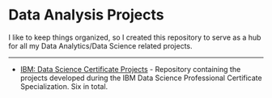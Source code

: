 # Data Analysis Projects

I like to keep things organized, so I created this repository to serve as a hub for all my Data Analytics/Data Science related projects.

---

- [IBM: Data Science Certificate Projects](https://github.com/marcoshsq/IBM_Data_Science_Certificate_Projects) - Repository containing the projects developed during the IBM Data Science Professional Certificate Specialization. Six in total.
